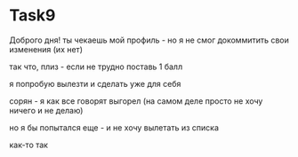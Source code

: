 # Task9

Доброго дня!
ты чекаешь мой профиль - но я не смог докоммитить свои изменения (их нет)

так что, плиз - если не трудно поставь 1 балл

я попробую вылезти и сделать уже для себя

сорян - я как все говорят выгорел (на самом деле просто не хочу ничего и не делаю)

но я бы попытался еще - и не хочу вылетать из списка

как-то так
